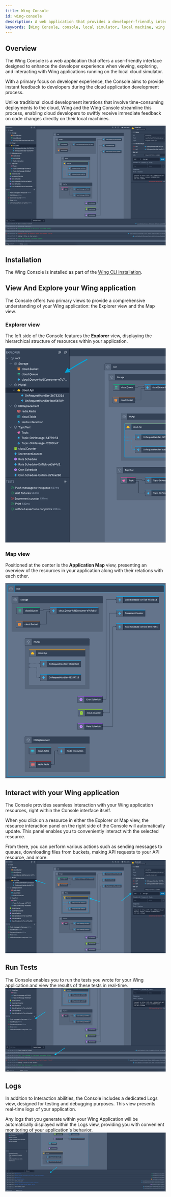 ```yaml
---
title: Wing Console
id: wing-console
description: A web application that provides a developer-friendly interface for viewing, exploring, and interacting Wing applications running on the local cloud simulator
keywords: [Wing Console, console, local simulator, local machine, wing it]
---
```


## Overview

The Wing Console is a web application that offers a user-friendly interface designed to enhance the developer experience when viewing, exploring, and interacting with Wing applications running on the local cloud simulator.

With a primary focus on developer experience, the Console aims to provide instant feedback to developers during the cloud application development process.

Unlike traditional cloud development iterations that involve time-consuming deployments to the cloud, Wing and the Wing Console streamline this process, enabling cloud developers to swiftly receive immediate feedback on code changes directly on their local machines.

![The Wing Console](console-demo-1.png 'Wing Console')

## Installation

The Wing Console is installed as part of the [Wing CLI installation](../01-start-here/02-installation.md#wing-console).

## View And Explore your Wing application 
The Console offers two primary views to provide a comprehensive understanding of your Wing application: the Explorer view and the Map view.

### Explorer view

The left side of the Console features the **Explorer** view, displaying the hierarchical structure of resources within your application.

![The Wing Console Explorer view](console-explorer-1.png 'Wing Console Explorer')

### Map view

Positioned at the center is the **Application Map** view, presenting an overview of the resources in your 
application along with their relations with each other.

![The Wing Console Map view](console-map-1.png 'Wing Console Map')

## Interact with your Wing application
The Console provides seamless interaction with your Wing application resources, right within the Console interface itself.

When you click on a resource in either the Explorer or Map view, the resource interaction panel on the right 
side of the Console will automatically update. This panel enables you to conveniently interact with the selected resource.

From there, you can perform various actions such as sending messages to queues, downloading files from buckets, making API requests to your API resource, and more.
![The Wing Console Interaction view](console-interaction-1.png 'Wing Console Interaction')

## Run Tests
The Console enables you to run the tests you wrote for your Wing application and view the results of these tests in real-time.
![The Wing Console Tests](console-tests-1.png 'Wing Console Tests')

## Logs
In addition to Interaction abilities, the Console includes a dedicated Logs view, designed for testing and debugging purposes. This view presents real-time logs of your application.

Any logs that you generate within your Wing Application will be automatically displayed within the Logs view, providing you with convenient monitoring of your application's behavior.
![The Wing Console Logs](console-logs-1.png 'Wing Console Logs')
